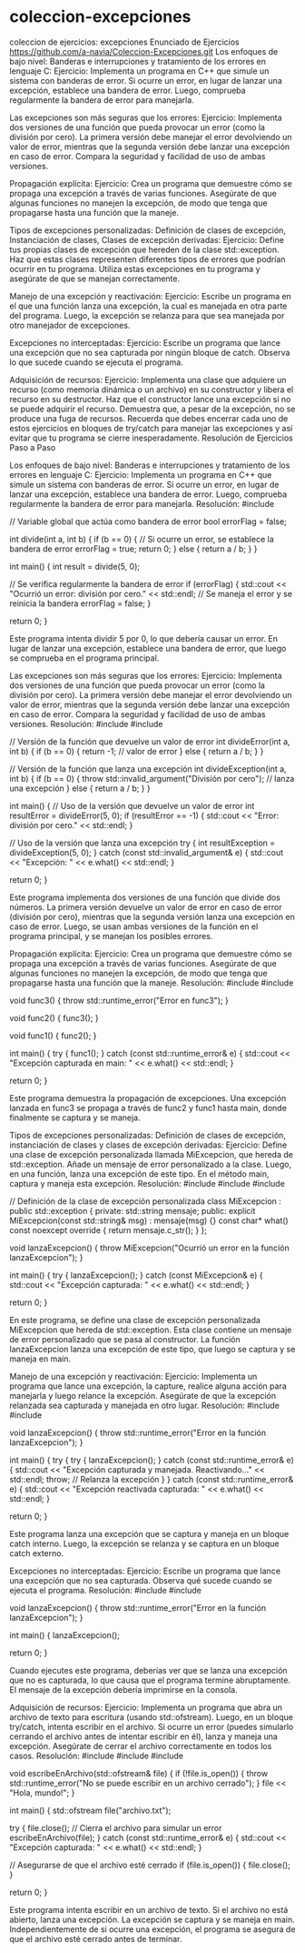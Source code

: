 # coleccion-excepciones
coleccion de ejercicios: excepciones Enunciado de Ejercicios
https://github.com/a-navia/Coleccion-Excepciones.git
Los enfoques de bajo nivel: Banderas e interrupciones y tratamiento de los errores en lenguaje C:
    Ejercicio: Implementa un programa en C++ que simule un sistema con banderas de error. Si ocurre un error, en lugar de lanzar una excepción, establece una bandera de error. Luego, comprueba regularmente la bandera de error para manejarla.

Las excepciones son más seguras que los errores:
    Ejercicio: Implementa dos versiones de una función que pueda provocar un error (como la división por cero). La primera versión debe manejar el error devolviendo un valor de error, mientras que la segunda versión debe lanzar una excepción en caso de error. Compara la seguridad y facilidad de uso de ambas versiones.

Propagación explícita:
    Ejercicio: Crea un programa que demuestre cómo se propaga una excepción a través de varias funciones. Asegúrate de que algunas funciones no manejen la excepción, de modo que tenga que propagarse hasta una función que la maneje.

Tipos de excepciones personalizadas: Definición de clases de excepción, Instanciación de clases, Clases de excepción derivadas:
    Ejercicio: Define tus propias clases de excepción que hereden de la clase std::exception. Haz que estas clases representen diferentes tipos de errores que podrían ocurrir en tu programa. Utiliza estas excepciones en tu programa y asegúrate de que se manejan correctamente.

Manejo de una excepción y reactivación:
    Ejercicio: Escribe un programa en el que una función lanza una excepción, la cual es manejada en otra parte del programa. Luego, la excepción se relanza para que sea manejada por otro manejador de excepciones.

Excepciones no interceptadas:
    Ejercicio: Escribe un programa que lance una excepción que no sea capturada por ningún bloque de catch. Observa lo que sucede cuando se ejecuta el programa.

Adquisición de recursos:
    Ejercicio: Implementa una clase que adquiere un recurso (como memoria dinámica o un archivo) en su constructor y libera el recurso en su destructor. Haz que el constructor lance una excepción si no se puede adquirir el recurso. Demuestra que, a pesar de la excepción, no se produce una fuga de recursos.
Recuerda que debes encerrar cada uno de estos ejercicios en bloques de try/catch para manejar las excepciones y así evitar que tu programa se cierre inesperadamente. Resolución de Ejercicios Paso a Paso

Los enfoques de bajo nivel: Banderas e interrupciones y tratamiento de los errores en lenguaje C:
    Ejercicio: Implementa un programa en C++ que simule un sistema con banderas de error. Si ocurre un error, en lugar de lanzar una excepción, establece una bandera de error. Luego, comprueba regularmente la bandera de error para manejarla.
    Resolución:
#include

// Variable global que actúa como bandera de error bool errorFlag = false;

int divide(int a, int b) { if (b == 0) { // Si ocurre un error, se establece la bandera de error errorFlag = true; return 0; } else { return a / b; } }

int main() { int result = divide(5, 0);

// Se verifica regularmente la bandera de error
if (errorFlag) {
    std::cout << "Ocurrió un error: división por cero." << std::endl;
    // Se maneja el error y se reinicia la bandera
    errorFlag = false;
}

return 0;
}

Este programa intenta dividir 5 por 0, lo que debería causar un error. En lugar de lanzar una excepción, establece una bandera de error, que luego se comprueba en el programa principal.

Las excepciones son más seguras que los errores:
    Ejercicio: Implementa dos versiones de una función que pueda provocar un error (como la división por cero). La primera versión debe manejar el error devolviendo un valor de error, mientras que la segunda versión debe lanzar una excepción en caso de error. Compara la seguridad y facilidad de uso de ambas versiones.
    Resolución:
#include #include

// Versión de la función que devuelve un valor de error int divideError(int a, int b) { if (b == 0) { return -1; // valor de error } else { return a / b; } }

// Versión de la función que lanza una excepción int divideException(int a, int b) { if (b == 0) { throw std::invalid_argument("División por cero"); // lanza una excepción } else { return a / b; } }

int main() { // Uso de la versión que devuelve un valor de error int resultError = divideError(5, 0); if (resultError == -1) { std::cout << "Error: división por cero." << std::endl; }

// Uso de la versión que lanza una excepción
try {
    int resultException = divideException(5, 0);
}
catch (const std::invalid_argument& e) {
    std::cout << "Excepción: " << e.what() << std::endl;
}

return 0;
}

Este programa implementa dos versiones de una función que divide dos números. La primera versión devuelve un valor de error en caso de error (división por cero), mientras que la segunda versión lanza una excepción en caso de error. Luego, se usan ambas versiones de la función en el programa principal, y se manejan los posibles errores.

Propagación explícita:
    Ejercicio: Crea un programa que demuestre cómo se propaga una excepción a través de varias funciones. Asegúrate de que algunas funciones no manejen la excepción, de modo que tenga que propagarse hasta una función que la maneje.
    Resolución:
#include #include

void func3() { throw std::runtime_error("Error en func3"); }

void func2() { func3(); }

void func1() { func2(); }

int main() { try { func1(); } catch (const std::runtime_error& e) { std::cout << "Excepción capturada en main: " << e.what() << std::endl; }

return 0;
}

Este programa demuestra la propagación de excepciones. Una excepción lanzada en func3 se propaga a través de func2 y func1 hasta main, donde finalmente se captura y se maneja.

Tipos de excepciones personalizadas: Definición de clases de excepción, instanciación de clases y clases de excepción derivadas:
    Ejercicio: Define una clase de excepción personalizada llamada MiExcepcion, que hereda de std::exception. Añade un mensaje de error personalizado a la clase. Luego, en una función, lanza una excepción de este tipo. En el método main, captura y maneja esta excepción.
    Resolución:
#include #include #include

// Definición de la clase de excepción personalizada class MiExcepcion : public std::exception { private: std::string mensaje; public: explicit MiExcepcion(const std::string& msg) : mensaje(msg) {} const char* what() const noexcept override { return mensaje.c_str(); } };

void lanzaExcepcion() { throw MiExcepcion("Ocurrió un error en la función lanzaExcepcion"); }

int main() { try { lanzaExcepcion(); } catch (const MiExcepcion& e) { std::cout << "Excepción capturada: " << e.what() << std::endl; }

return 0;
}

En este programa, se define una clase de excepción personalizada MiExcepcion que hereda de std::exception. Esta clase contiene un mensaje de error personalizado que se pasa al constructor. La función lanzaExcepcion lanza una excepción de este tipo, que luego se captura y se maneja en main.

Manejo de una excepción y reactivación:
    Ejercicio: Implementa un programa que lance una excepción, la capture, realice alguna acción para manejarla y luego relance la excepción. Asegúrate de que la excepción relanzada sea capturada y manejada en otro lugar.
    Resolución:
#include #include

void lanzaExcepcion() { throw std::runtime_error("Error en la función lanzaExcepcion"); }

int main() { try { try { lanzaExcepcion(); } catch (const std::runtime_error& e) { std::cout << "Excepción capturada y manejada. Reactivando..." << std::endl; throw; // Relanza la excepción } } catch (const std::runtime_error& e) { std::cout << "Excepción reactivada capturada: " << e.what() << std::endl; }

return 0;
}

Este programa lanza una excepción que se captura y maneja en un bloque catch interno. Luego, la excepción se relanza y se captura en un bloque catch externo.

Excepciones no interceptadas:
    Ejercicio: Escribe un programa que lance una excepción que no sea capturada. Observa qué sucede cuando se ejecuta el programa.
    Resolución:
#include #include

void lanzaExcepcion() { throw std::runtime_error("Error en la función lanzaExcepcion"); }

int main() { lanzaExcepcion();

return 0;
}

Cuando ejecutes este programa, deberías ver que se lanza una excepción que no es capturada, lo que causa que el programa termine abruptamente. El mensaje de la excepción debería imprimirse en la consola.

Adquisición de recursos:
    Ejercicio: Implementa un programa que abra un archivo de texto para escritura (usando std::ofstream). Luego, en un bloque try/catch, intenta escribir en el archivo. Si ocurre un error (puedes simularlo cerrando el archivo antes de intentar escribir en él), lanza y maneja una excepción. Asegúrate de cerrar el archivo correctamente en todos los casos.
    Resolución:
#include #include #include

void escribeEnArchivo(std::ofstream& file) { if (!file.is_open()) { throw std::runtime_error("No se puede escribir en un archivo cerrado"); } file << "Hola, mundo!"; }

int main() { std::ofstream file("archivo.txt");

try {
    file.close(); // Cierra el archivo para simular un error
    escribeEnArchivo(file);
}
catch (const std::runtime_error& e) {
    std::cout << "Excepción capturada: " << e.what() << std::endl;
}

// Asegurarse de que el archivo esté cerrado
if (file.is_open()) {
    file.close();
}

return 0;
}

Este programa intenta escribir en un archivo de texto. Si el archivo no está abierto, lanza una excepción. La excepción se captura y se maneja en main. Independientemente de si ocurre una excepción, el programa se asegura de que el archivo esté cerrado antes de terminar.
